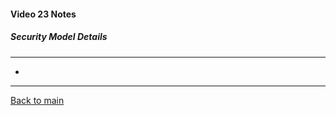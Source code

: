 #### Video 23 Notes

##### Security Model Details
---
- 

---

[Back to main](https://github.com/rot0xd/CBTNuggets/blob/master/CISSP/README.md)

